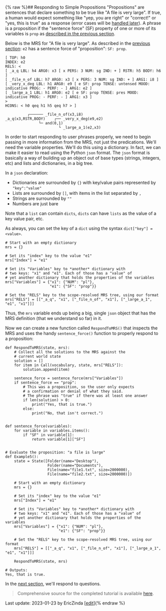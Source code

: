 {% raw %}## Responding to Simple Propositions
"Propositions" are sentences that declare something to be true like "A file is very large". If true, a human would expect something like "yep, you are right" or "correct!" or "yes, this is true" as a response (error cases will be [handled later](https://blog.inductorsoftware.com/docsproto/howto/devhowto/devhowtoChoosingWhichFailure)). A phrase is a proposition if the "sentence force" (SF) property of one or more of its variables is `prop` as [described in the previous section](https://blog.inductorsoftware.com/docsproto/howto/devhowto/devhowtoSentenceForce).

Below is the MRS for "A file is very large". As described in the [previous section](https://blog.inductorsoftware.com/docsproto/howto/devhowto/devhowtoSentenceForce): `e2` has a sentence force of "proposition": `SF: prop`.
```
[ TOP: h0
INDEX: e2
RELS: < 
[ _a_q LBL: h4 ARG0: x3 [ x PERS: 3 NUM: sg IND: + ] RSTR: h5 BODY: h6 ]
[ _file_n_of LBL: h7 ARG0: x3 [ x PERS: 3 NUM: sg IND: + ] ARG1: i8 ]
[ _very_x_deg LBL: h1 ARG0: e9 [ e SF: prop TENSE: untensed MOOD: indicative PROG: - PERF: - ] ARG1: e2 ]
[ _large_a_1 LBL: h1 ARG0: e2 [ e SF: prop TENSE: pres MOOD: indicative PROG: - PERF: - ] ARG1: x3 ]
>
HCONS: < h0 qeq h1 h5 qeq h7 > ]

          ┌────── _file_n_of(x3,i8)
_a_q(x3,RSTR,BODY)    ┌── _very_x_deg(e9,e2)
               └─ and(0,1)
                        └ _large_a_1(e2,x3)
```

In order to start responding to user phrases properly, we need to begin passing in more information from the MRS, not just the predications.  We'll need the variable properties. We'll do this using a dictionary. In fact, we can make it easier to read using the Python `json` format. The `json` format is basically a way of building up an object out of base types (strings, integers, etc) and lists and dictionaries, in a big tree. 

In a `json` declaration:
- Dictionaries are surrounded by `{}` with key/value pairs represented by `"key":"value"`
- Lists are surrounded by `[]`, with items in the list separated by `,`
- Strings are surrounded by `""`
- Numbers are just bare

Note that a `list` can contain `dicts`, `dicts` can have `lists` as the value of a key value pair, etc.

As always, you can set the key of a `dict` using the syntax `dict["key"] = <value>`. 

```
# Start with an empty dictionary
mrs = {}

# Set its "index" key to the value "e1"
mrs["Index"] = "e1"

# Set its "Variables" key to *another* dictionary with 
# two keys: "x1" and "e1". Each of those has a "value" of 
# yet another dictionary that holds the properties of the variables
mrs["Variables"] = {"x1": {"NUM": "pl"},
                    "e1": {"SF": "prop"}}
                    
# Set the "RELS" key to the scope-resolved MRS tree, using our format
mrs["RELS"] = [["_a_q", "x1", ["_file_n_of", "x1"], ["_large_a_1", "e1", "x1"]]]
```
Thus, the `mrs` variable ends up being a big, single `json` object that has the MRS definition (that we understand so far) in it.

Now we can create a new function called `RespondToMRS()` that inspects the MRS and uses the handy `sentence_force()` function to properly respond to a proposition:

```
def RespondToMRS(state, mrs):
    # Collect all the solutions to the MRS against the
    # current world state
    solution = []
    for item in Call(vocabulary, state, mrs["RELS"]):
        solution.append(item)
    
    sentence_force = sentence_force(mrs["Variables"])
    if sentence_force == "prop":
        # This was a proposition, so the user only expects
        # a confirmation or denial of what they said.
        # The phrase was "true" if there was at least one answer
        if len(solution) > 0:
            print("Yes, that is true.")
        else:
            print("No, that isn't correct.")
            
            
def sentence_force(variables):
    for variable in variables.items():
        if "SF" in variable[1]:
            return variable[1]["SF"]
            
            
# Evaluate the proposition: "a file is large"
def Example5():
    state = State([Folder(name="Desktop"),
                   Folder(name="Documents"),
                   File(name="file1.txt", size=2000000),
                   File(name="file2.txt", size=2000000)])

    # Start with an empty dictionary
    mrs = {}
    
    # Set its "index" key to the value "e1"
    mrs["Index"] = "e1"
    
    # Set its "Variables" key to *another* dictionary with 
    # two keys: "x1" and "e1". Each of those has a "value" of 
    # yet another dictionary that holds the properties of the variables
    mrs["Variables"] = {"x1": {"NUM": "pl"},
                        "e1": {"SF": "prop"}}
                        
    # Set the "RELS" key to the scope-resolved MRS tree, using our format
    mrs["RELS"] = [["_a_q", "x1", ["_file_n_of", "x1"], ["_large_a_1", "e1", "x1"]]]

    RespondToMRS(state, mrs)

# Outputs:
Yes, that is true.
```

In the [next section](https://blog.inductorsoftware.com/docsproto/howto/devhowto/devhowtoSimpleQuestions), we'll respond to questions.

> Comprehensive source for the completed tutorial is available [here](https://github.com/EricZinda/Perplexity).


Last update: 2023-01-23 by EricZinda [[edit](https://github.com/ericzinda/Perplexity/edit/main/docs/devhowto/devhowtoSimplePropositions.md)]{% endraw %}